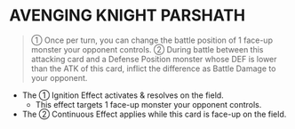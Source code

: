 
# AVENGING KNIGHT PARSHATH  
> ① Once per turn, you can change the battle position of 1 face-up monster your opponent controls. ② During battle between this attacking card and a Defense Position monster whose DEF is lower than the ATK of this card, inflict the difference as Battle Damage to your opponent.

*   The ① Ignition Effect activates & resolves on the field.
    *   This effect targets 1 face-up monster your opponent controls.
*   The ② Continuous Effect applies while this card is face-up on the field.

  